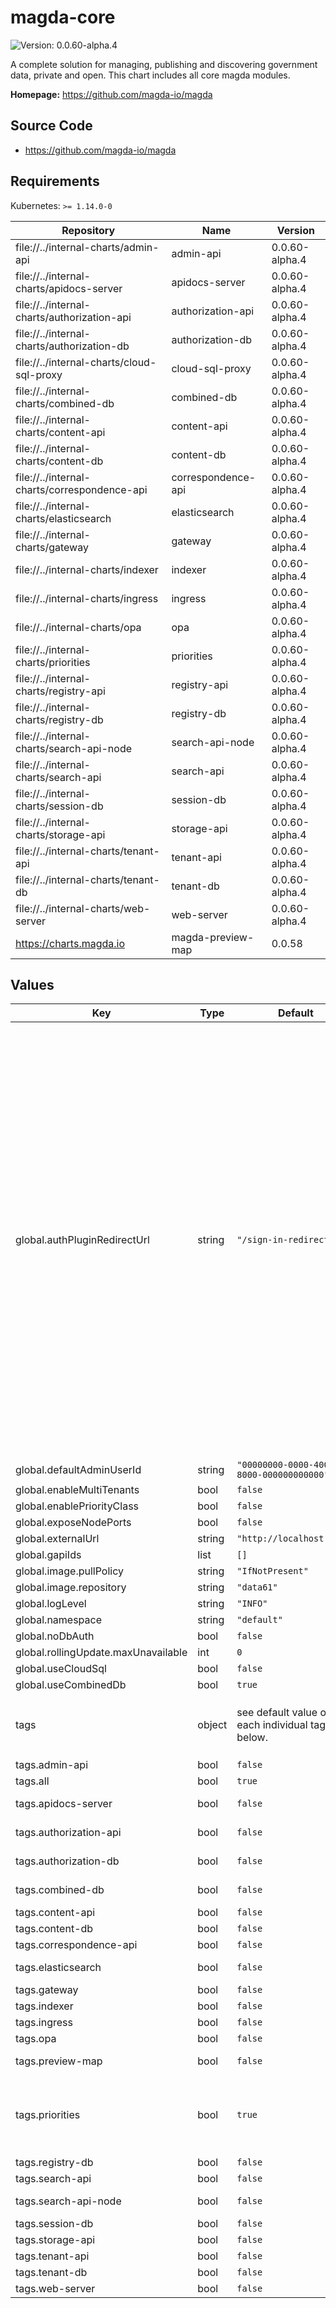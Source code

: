 # magda-core

![Version: 0.0.60-alpha.4](https://img.shields.io/badge/Version-0.0.60--alpha.4-informational?style=flat-square)

A complete solution for managing, publishing and discovering government data, private and open. This chart includes all core magda modules.

**Homepage:** <https://github.com/magda-io/magda>

## Source Code

* <https://github.com/magda-io/magda>

## Requirements

Kubernetes: `>= 1.14.0-0`

| Repository | Name | Version |
|------------|------|---------|
| file://../internal-charts/admin-api | admin-api | 0.0.60-alpha.4 |
| file://../internal-charts/apidocs-server | apidocs-server | 0.0.60-alpha.4 |
| file://../internal-charts/authorization-api | authorization-api | 0.0.60-alpha.4 |
| file://../internal-charts/authorization-db | authorization-db | 0.0.60-alpha.4 |
| file://../internal-charts/cloud-sql-proxy | cloud-sql-proxy | 0.0.60-alpha.4 |
| file://../internal-charts/combined-db | combined-db | 0.0.60-alpha.4 |
| file://../internal-charts/content-api | content-api | 0.0.60-alpha.4 |
| file://../internal-charts/content-db | content-db | 0.0.60-alpha.4 |
| file://../internal-charts/correspondence-api | correspondence-api | 0.0.60-alpha.4 |
| file://../internal-charts/elasticsearch | elasticsearch | 0.0.60-alpha.4 |
| file://../internal-charts/gateway | gateway | 0.0.60-alpha.4 |
| file://../internal-charts/indexer | indexer | 0.0.60-alpha.4 |
| file://../internal-charts/ingress | ingress | 0.0.60-alpha.4 |
| file://../internal-charts/opa | opa | 0.0.60-alpha.4 |
| file://../internal-charts/priorities | priorities | 0.0.60-alpha.4 |
| file://../internal-charts/registry-api | registry-api | 0.0.60-alpha.4 |
| file://../internal-charts/registry-db | registry-db | 0.0.60-alpha.4 |
| file://../internal-charts/search-api-node | search-api-node | 0.0.60-alpha.4 |
| file://../internal-charts/search-api | search-api | 0.0.60-alpha.4 |
| file://../internal-charts/session-db | session-db | 0.0.60-alpha.4 |
| file://../internal-charts/storage-api | storage-api | 0.0.60-alpha.4 |
| file://../internal-charts/tenant-api | tenant-api | 0.0.60-alpha.4 |
| file://../internal-charts/tenant-db | tenant-db | 0.0.60-alpha.4 |
| file://../internal-charts/web-server | web-server | 0.0.60-alpha.4 |
| https://charts.magda.io | magda-preview-map | 0.0.58 |

## Values

| Key | Type | Default | Description |
|-----|------|---------|-------------|
| global.authPluginRedirectUrl | string | `"/sign-in-redirect"` | the redirection url after the whole authentication process is completed. Authentication Plugins will use this value as default setting. The following query paramaters can be used to supply the authentication result: <ul> <li>result: (string) Compulsory. Possible value: "success" or "failure". </li> <li>errorMessage: (string) Optional. Text message to provide more information on the error to the user. </li> </ul> The default "/sign-in-redirect" url supports an additional `redirectTo` query parameter. If this parameter not presents, user will be redirected further (at frontend) to account page /account. Otherwise, user will redirected to the url sepcified by `redirectTo` query parameter. |
| global.defaultAdminUserId | string | `"00000000-0000-4000-8000-000000000000"` |  |
| global.enableMultiTenants | bool | `false` |  |
| global.enablePriorityClass | bool | `false` |  |
| global.exposeNodePorts | bool | `false` |  |
| global.externalUrl | string | `"http://localhost:6100"` |  |
| global.gapiIds | list | `[]` |  |
| global.image.pullPolicy | string | `"IfNotPresent"` |  |
| global.image.repository | string | `"data61"` |  |
| global.logLevel | string | `"INFO"` |  |
| global.namespace | string | `"default"` |  |
| global.noDbAuth | bool | `false` |  |
| global.rollingUpdate.maxUnavailable | int | `0` |  |
| global.useCloudSql | bool | `false` |  |
| global.useCombinedDb | bool | `true` |  |
| tags | object | see default value of each individual tag below. | (object) Control on/ off of each modules.  To turn on/off openfaas, please set value to `global.openfaas.enabled` |
| tags.admin-api | bool | `false` | turn on / off [admin-api](../internal-charts/admin-api/README.md) |
| tags.all | bool | `true` | turn on / off all modules |
| tags.apidocs-server | bool | `false` | turn on / off [apidocs-server](../internal-charts/apidocs-server/README.md) |
| tags.authorization-api | bool | `false` | turn on / off [authorization-api](../internal-charts/authorization-api/README.md) |
| tags.authorization-db | bool | `false` | turn on / off [authorization-db](../internal-charts/authorization-db/README.md) |
| tags.combined-db | bool | `false` | turn on / off [combined-db](../internal-charts/combined-db/README.md) |
| tags.content-api | bool | `false` | turn on / off [content-api](../internal-charts/content-api/README.md) |
| tags.content-db | bool | `false` | turn on / off [content-db](../internal-charts/content-db/README.md) |
| tags.correspondence-api | bool | `false` | turn on / off [content-db](../internal-charts/correspondence-api/README.md) |
| tags.elasticsearch | bool | `false` | turn on / off [elasticsearch](../internal-charts/elasticsearch/README.md) |
| tags.gateway | bool | `false` | turn on / off [gateway](../internal-charts/gateway/README.md) |
| tags.indexer | bool | `false` | turn on / off [indexer](../internal-charts/indexer/README.md) |
| tags.ingress | bool | `false` | turn on / off [ingress](../internal-charts/ingress/README.md) |
| tags.opa | bool | `false` | turn on / off [opa](../internal-charts/opa/README.md) |
| tags.preview-map | bool | `false` | turn on / off [preview-map](https://github.com/magda-io/magda-preview-map) |
| tags.priorities | bool | `true` | whether or not deploy Magda defined PriorityClass. Useful to schedule different payload on different nodes. |
| tags.registry-db | bool | `false` | turn on / off [registry-db](../internal-charts/registry-db/README.md) |
| tags.search-api | bool | `false` | turn on / off [search-api](../internal-charts/search-api/README.md) |
| tags.search-api-node | bool | `false` | turn on / off [search-api-node](../internal-charts/search-api-node/README.md) |
| tags.session-db | bool | `false` | turn on / off [session-db](../internal-charts/session-db/README.md) |
| tags.storage-api | bool | `false` | turn on / off [storage-api](../internal-charts/storage-api/README.md) |
| tags.tenant-api | bool | `false` | turn on / off [tenant-api](../internal-charts/tenant-api/README.md) |
| tags.tenant-db | bool | `false` | turn on / off [tenant-db](../internal-charts/tenant-db/README.md) |
| tags.web-server | bool | `false` | turn on / off [web-server](../internal-charts/web-server/README.md) |

